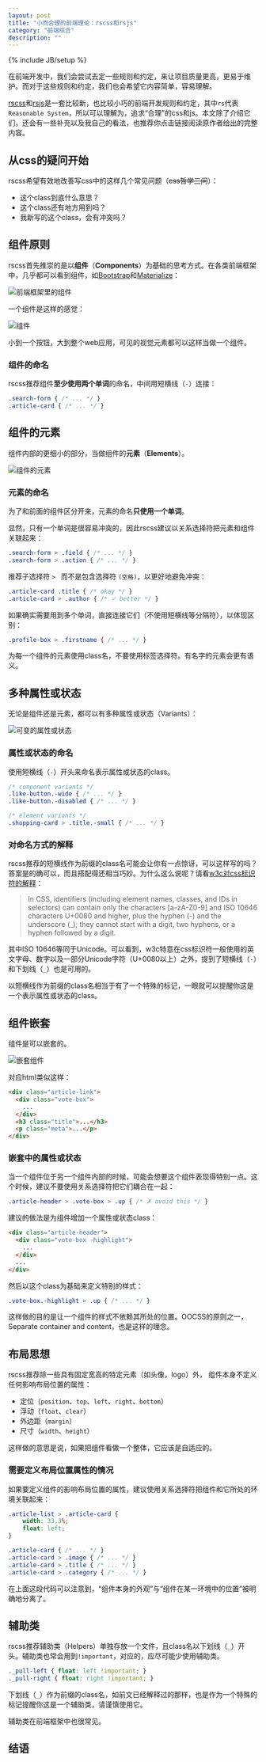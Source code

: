 ```yaml
---
layout: post
title: "小而合理的前端理论：rscss和rsjs"
category: "前端综合"
description: ""
---
```

{% include JB/setup %}

在前端开发中，我们会尝试去定一些规则和约定，来让项目质量更高，更易于维护。而对于这些规则和约定，我们也会希望它内容简单，容易理解。

[rscss][rscss]和[rsjs][rsjs]是一套比较新，也比较小巧的前端开发规则和约定，其中`rs`代表`Reasonable System`，所以可以理解为，追求“合理”的css和js。本文除了介绍它们，还会有一些补充以及我自己的看法，也推荐你点击链接阅读原作者给出的完整内容。

## 从css的疑问开始 ##

rscss希望有效地改善写css中的这样几个常见问题（<del>css哲学三问</del>）：

* 这个class到底什么意思？
* 这个class还有地方用到吗？
* 我新写的这个class，会有冲突吗？

## 组件原则 ##

rscss首先推崇的是以**组件**（**Components**）为基础的思考方式。在各类前端框架中，几乎都可以看到组件，如[Bootstrap][Bootstrap]和[Materialize][Materialize]：

![前端框架里的组件][img_components_in_frameworks]

一个组件是这样的感觉：

![组件][img_component_from_rscss]

小到一个按钮，大到整个web应用，可见的视觉元素都可以这样当做一个组件。

### 组件的命名 ###

rscss推荐组件**至少使用两个单词**的命名，中间用短横线（`-`）连接：

~~~css
.search-form { /* ... */ }
.article-card { /* ... */ }
~~~

## 组件的元素 ##

组件内部的更细小的部分，当做组件的**元素**（**Elements**）。

![组件的元素][img_element_from_rscss]

### 元素的命名 ###

为了和前面的组件区分开来，元素的命名**只使用一个单词**。

显然，只有一个单词是很容易冲突的，因此rscss建议以关系选择符把元素和组件关联起来：

~~~css
.search-form > .field { /* ... */ }
.search-form > .action { /* ... */ }
~~~

推荐子选择符 `> ` 而不是包含选择符 `(空格)`，以更好地避免冲突：

~~~css
.article-card .title { /* okay */ }
.article-card > .author { /* ✓ better */ }
~~~

如果确实需要用到多个单词，直接连接它们（不使用短横线等分隔符），以体现区别：

~~~css
.profile-box > .firstname { /* ... */ }
~~~

为每一个组件的元素使用class名，不要使用标签选择符。有名字的元素会更有语义。

## 多种属性或状态 ##

无论是组件还是元素，都可以有多种属性或状态（Variants）：

![可变的属性或状态][img_variants_from_rscss]

### 属性或状态的命名 ###

使用短横线（`-`）开头来命名表示属性或状态的class。

~~~css
/* component variants */
.like-button.-wide { /* ... */ }
.like-button.-disabled { /* ... */ }

/* element variants */
.shopping-card > .title.-small { /* ... */ }
~~~

### 对命名方式的解释 ###

rscss推荐的短横线作为前缀的class名可能会让你有一点惊讶，可以这样写的吗？答案是的确可以，而且搭配得还相当巧妙。为什么这么说呢？请看[w3c对css标识符的解释][w3c对css标识符的解释]：

> In CSS, identifiers (including element names, classes, and IDs in selectors) can contain only the characters [a-zA-Z0-9] and ISO 10646 characters U+0080 and higher, plus the hyphen (-) and the underscore (_); they cannot start with a digit, two hyphens, or a hyphen followed by a digit.

其中ISO 10646等同于Unicode。可以看到，w3c特意在css标识符一般使用的英文字母、数字以及一部分Unicode字符（U+0080以上）之外，提到了短横线（`-`）和下划线（`_`）也是可用的。

以短横线作为前缀的class名相当于有了一个特殊的标记，一眼就可以提醒你这是一个表示属性或状态的class。

## 组件嵌套 ##

组件是可以嵌套的。

![嵌套组件][img_nested_components]

对应html类似这样：

~~~html
<div class="article-link">
  <div class="vote-box">
    ...
  </div>
  <h3 class="title">...</h3>
  <p class="meta">...</p>
</div>
~~~

### 嵌套中的属性或状态 ###

当一个组件位于另一个组件内部的时候，可能会想要这个组件表现得特别一点。这个时候，建议不要使用关系选择符把它们耦合在一起：

~~~css
.article-header > .vote-box > .up { /* ✗ avoid this */ }
~~~

建议的做法是为组件增加一个属性或状态class：

~~~html
<div class="article-header">
  <div class="vote-box -highlight">
    ...
  </div>
  ...
</div>
~~~

然后以这个class为基础来定义特别的样式：

~~~css
.vote-box.-highlight > .up { /* ... */ }
~~~

这样做的目的是让一个组件的样式不依赖其所处的位置。OOCSS的原则之一，Separate container and content，也是这样的理念。

## 布局思想 ##

rscss推荐除一些具有固定宽高的特定元素（如头像，logo）外，
组件本身不定义任何影响布局位置的属性：

* 定位（`position`、`top`、`left`、`right`、`bottom`）
* 浮动（`float`、`clear`）
* 外边距（`margin`）
* 尺寸（`width`、`height`）

这样做的意思是说，如果把组件看做一个整体，它应该是自适应的。

### 需要定义布局位置属性的情况 ###

如果要定义组件的影响布局位置的属性，建议使用关系选择符把组件和它所处的环境关联起来：

~~~css
.article-list > .article-card {
    width: 33.3%;
    float: left;
}

.article-card { /* ... */ }
.article-card > .image { /* ... */ }
.article-card > .title { /* ... */ }
.article-card > .category { /* ... */ }
~~~

在上面这段代码可以注意到，“组件本身的外观”与“组件在某一环境中的位置”被明确地分离了。

## 辅助类 ##

rscss推荐辅助类（Helpers）单独存放一个文件，且class名以下划线（`_`）开头。辅助类也常会用到`!important`，对应的，应尽可能少使用辅助类。

~~~css
._pull-left { float: left !important; }
._pull-right { float: right !important; }
~~~

下划线（`_`）作为前缀的class名，如前文已经解释过的那样，也是作为一个特殊的标记提醒你这是一个辅助类，请谨慎使用它。

辅助类在前端框架中也很常见。

## 结语 ##


[img_components_in_frameworks]: {{POSTS_IMG_PATH}}/201701/components_in_frameworks.png "前端框架里的组件"
[img_component_from_rscss]: {{POSTS_IMG_PATH}}/201701/component_from_rscss.png "组件"
[img_element_from_rscss]: {{POSTS_IMG_PATH}}/201701/element_from_rscss.png "组件的元素"
[img_variants_from_rscss]: {{POSTS_IMG_PATH}}/201701/variants_from_rscss.png "可变的属性或状态"
[img_nested_components]: {{POSTS_IMG_PATH}}/201701/nested_components.png "嵌套组件"

[rscss]: http://rscss.io/ "rscss"
[rsjs]: http://ricostacruz.com/rsjs/ "rsjs"
[Bootstrap]: https://v4-alpha.getbootstrap.com/ "Bootstrap"
[Materialize]: http://materializecss.com/ "Materialize"
[w3c对css标识符的解释]: https://www.w3.org/TR/CSS22/syndata.html#characters "w3c对css标识符的解释"
